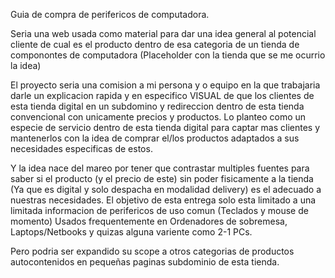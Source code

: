 Guia de compra de perifericos de computadora.

Seria una web usada como material para dar una idea general al potencial cliente de cual es el producto dentro de esa categoria de un tienda de componontes de computadora (Placeholder con la tienda que se me ocurrio la idea)

El proyecto seria una comision a mi persona y o equipo en la que trabajaria darle un explicacion rapida y en especifico VISUAL de que los clientes de esta tienda digital en un subdomino y redireccion dentro de esta tienda convencional con unicamente precios y productos.
Lo planteo como un especie de servicio dentro de esta tienda digital para captar mas clientes y mantenerlos con la idea de comprar el/los productos adaptados a sus necesidades especificas de estos.

Y la idea nace del mareo por tener que contrastar multiples fuentes para saber si el producto (y el precio
de este) sin poder fisicamente a la tienda (Ya que es digital y solo despacha en modalidad delivery) es el adecuado a nuestras necesidades.
El objetivo de esta entrega solo esta limitado a una limitada informacion de perifericos de uso comun (Teclados y mouse de momento)
Usados frequentemente en Ordenadores de sobremesa, Laptops/Netbooks y quizas alguna variente como 2-1 PCs.

Pero podria ser expandido su scope a otros categorias de productos autocontenidos en pequeñas paginas
subdominio de esta tienda.